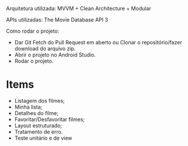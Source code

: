 Arquitetura utilizada: MVVM + Clean Architecture + Modular

APIs utilizadas: The Movie Database API 3

Como rodar o projeto:
* Dar Git Fetch do Pull Request em aberto ou Clonar o repositório/fazer download do arquivo zip.
* Abrir o projeto no Android Studio.
* Rodar o projeto.



# Items
* Listagem dos filmes;
* Minha lista;
* Detalhes do filme;
* Favoritar/Desfavoritar filmes;
* Layout estruturado;
* Tratamento de erro.
* Teste unitário e de view
